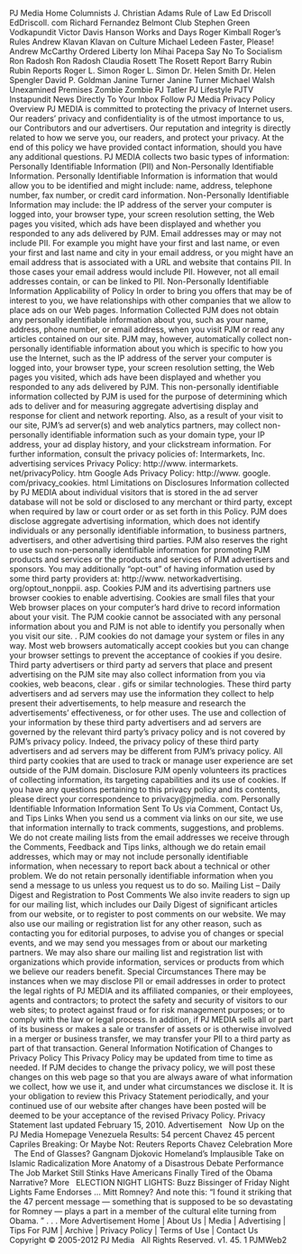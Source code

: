PJ Media Home Columnists J. Christian Adams Rule of Law Ed Driscoll EdDriscoll. com Richard Fernandez Belmont Club Stephen Green Vodkapundit Victor Davis Hanson Works and Days Roger Kimball Roger’s Rules Andrew Klavan Klavan on Culture Michael Ledeen Faster, Please! Andrew McCarthy Ordered Liberty Ion Mihai Pacepa Say No To Socialism Ron Radosh Ron Radosh Claudia Rosett The Rosett Report Barry Rubin Rubin Reports Roger L. Simon Roger L. Simon Dr. Helen Smith Dr. Helen Spengler David P. Goldman Janine Turner Janine Turner Michael Walsh Unexamined Premises Zombie Zombie PJ Tatler PJ Lifestyle PJTV Instapundit News Directly To Your Inbox Follow PJ Media Privacy Policy Overview PJ MEDIA is committed to protecting the privacy of Internet users. Our readers’ privacy and confidentiality is of the utmost importance to us, our Contributors and our advertisers. Our reputation and integrity is directly related to how we serve you, our readers, and protect your privacy. At the end of this policy we have provided contact information, should you have any additional questions. PJ MEDIA collects two basic types of information: Personally Identifiable Information (PII) and Non-Personally Identifiable Information. Personally Identifiable Information is information that would allow you to be identified and might include: name, address, telephone number, fax number, or credit card information. Non-Personally Identifiable Information may include: the IP address of the server your computer is logged into, your browser type, your screen resolution setting, the Web pages you visited, which ads have been displayed and whether you responded to any ads delivered by PJM. Email addresses may or may not include PII. For example you might have your first and last name, or even your first and last name and city in your email address, or you might have an email address that is associated with a URL and website that contains PII. In those cases your email address would include PII. However, not all email addresses contain, or can be linked to PII. Non-Personally Identifiable Information Applicability of Policy In order to bring you offers that may be of interest to you, we have relationships with other companies that we allow to place ads on our Web pages. Information Collected PJM does not obtain any personally identifiable information about you, such as your name, address, phone number, or email address, when you visit PJM or read any articles contained on our site. PJM may, however, automatically collect non-personally identifiable information about you which is specific to how you use the Internet, such as the IP address of the server your computer is logged into, your browser type, your screen resolution setting, the Web pages you visited, which ads have been displayed and whether you responded to any ads delivered by PJM. This non-personally identifiable information collected by PJM is used for the purpose of determining which ads to deliver and for measuring aggregate advertising display and response for client and network reporting. Also, as a result of your visit to our site, PJM’s ad server(s) and web analytics partners, may collect non-personally identifiable information such as your domain type, your IP address, your ad display history, and your clickstream information. For further information, consult the privacy policies of: Intermarkets, Inc. advertising services Privacy Policy: http://www. intermarkets. net/privacyPolicy. htm Google Ads Privacy Policy: http://www. google. com/privacy\_cookies. html Limitations on Disclosures Information collected by PJ MEDIA about individual visitors that is stored in the ad server database will not be sold or disclosed to any merchant or third party, except when required by law or court order or as set forth in this Policy. PJM does disclose aggregate advertising information, which does not identify individuals or any personally identifiable information, to business partners, advertisers, and other advertising third parties. PJM also reserves the right to use such non-personally identifiable information for promoting PJM products and services or the products and services of PJM advertisers and sponsors. You may additionally “opt-out” of having information used by some third party providers at: http://www. networkadvertising. org/optout\_nonppii. asp. Cookies PJM and its advertising partners use browser cookies to enable advertising. Cookies are small files that your Web browser places on your computer’s hard drive to record information about your visit. The PJM cookie cannot be associated with any personal information about you and PJM is not able to identify you personally when you visit our site. . PJM cookies do not damage your system or files in any way. Most web browsers automatically accept cookies but you can change your browser settings to prevent the acceptance of cookies if you desire. Third party advertisers or third party ad servers that place and present advertising on the PJM site may also collect information from you via cookies, web beacons, clear . gifs or similar technologies. These third party advertisers and ad servers may use the information they collect to help present their advertisements, to help measure and research the advertisements’ effectiveness, or for other uses. The use and collection of your information by these third party advertisers and ad servers are governed by the relevant third party’s privacy policy and is not covered by PJM’s privacy policy. Indeed, the privacy policy of these third party advertisers and ad servers may be different from PJM’s privacy policy. All third party cookies that are used to track or manage user experience are set outside of the PJM domain. Disclosure PJM openly volunteers its practices of collecting information, its targeting capabilities and its use of cookies. If you have any questions pertaining to this privacy policy and its contents, please direct your correspondence to privacy@pjmedia. com. Personally Identifiable Information Information Sent To Us via Comment, Contact Us, and Tips Links When you send us a comment via links on our site, we use that information internally to track comments, suggestions, and problems. We do not create mailing lists from the email addresses we receive through the Comments, Feedback and Tips links, although we do retain email addresses, which may or may not include personally identifiable information, when necessary to report back about a technical or other problem. We do not retain personally identifiable information when you send a message to us unless you request us to do so. Mailing List – Daily Digest and Registration to Post Comments We also invite readers to sign up for our mailing list, which includes our Daily Digest of significant articles from our website, or to register to post comments on our website. We may also use our mailing or registration list for any other reason, such as contacting you for editorial purposes, to advise you of changes or special events, and we may send you messages from or about our marketing partners. We may also share our mailing list and registration list with organizations which provide information, services or products from which we believe our readers benefit. Special Circumstances There may be instances when we may disclose PII or email addresses in order to protect the legal rights of PJ MEDIA and its affiliated companies, or their employees, agents and contractors; to protect the safety and security of visitors to our web sites; to protect against fraud or for risk management purposes; or to comply with the law or legal process. In addition, if PJ MEDIA sells all or part of its business or makes a sale or transfer of assets or is otherwise involved in a merger or business transfer, we may transfer your PII to a third party as part of that transaction. General Information Notification of Changes to Privacy Policy This Privacy Policy may be updated from time to time as needed. If PJM decides to change the privacy policy, we will post these changes on this web page so that you are always aware of what information we collect, how we use it, and under what circumstances we disclose it. It is your obligation to review this Privacy Statement periodically, and your continued use of our website after changes have been posted will be deemed to be your acceptance of the revised Privacy Policy. Privacy Statement last updated February 15, 2010. Advertisement   Now Up on the PJ Media Homepage Venezuela Results: 54 percent Chavez 45 percent Capriles Breaking: Or Maybe Not: Reuters Reports Chavez Celebration More   The End of Glasses? Gangnam Djokovic Homeland’s Implausible Take on Islamic Radicalization More Anatomy of a Disastrous Debate Performance The Job Market Still Stinks Have Americans Finally Tired of the Obama Narrative? More   ELECTION NIGHT LIGHTS: Buzz Bissinger of Friday Night Lights Fame Endorses … Mitt Romney? And note this: “I found it striking that the 47 percent message — something that is supposed to be so devastating for Romney — plays a part in a member of the cultural elite turning from Obama. ” . . . More Advertisement Home | About Us | Media | Advertising | Tips For PJM | Archive | Privacy Policy | Terms of Use | Contact Us Copyright © 2005-2012 PJ Media   All Rights Reserved. v1. 45. 1 PJMWeb2